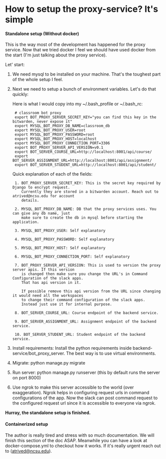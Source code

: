# How to setup the proxy-service? It's simple

#### Standalone setup (Without docker)

This is the way most of the development has happened for the proxy service. Now that we tried docker I 
feel we should have used docker from the start (I'm just talking about the proxy service).

Let' start:

1. We need mysql to be installed on your machine. That's the toughest part of the whole setup I feel.

2. Next we need to setup a bunch of environment variables. Let's do that quickly:

    Here is what I would copy into my ~/.bash_profile or ~/.bash_rc: 
        
        # classroom bot proxy
        export BOT_PROXY_SERVER_SECRET_KEY="you can find this key in the bitwarden, never expose it"
        export MYSQL_BOT_PROXY_DB_NAME=classroom_db
        export MYSQL_BOT_PROXY_USER=root
        export MYSQL_BOT_PROXY_PASSWORD=root
        export MYSQL_BOT_PROXY_HOST=localhost
        export MYSQL_BOT_PROXY_CONNECTION_PORT=3306
        export BOT_PROXY_SERVER_API_VERSION=v0.1
        export BOT_SERVER_COURSE_URL=http://localhost:8001/api/course/
        export BOT_SERVER_ASSIGNMENT_URL=http://localhost:8001/api/assignment/
        export BOT_SERVER_STUDENT_URL=http://localhost:8001/api/student/

    Quick explanation of each of the fields:
    
        1. BOT_PROXY_SERVER_SECRET_KEY: This is the secret key required by Django to encrypt request. 
           Currently they are stored in a bitwarden account. Reach out to atrived@ncsu.edu for account
           details.
            
        2. MYSQL_BOT_PROXY_DB_NAME: DB that the proxy services uses. You can give any db name, just 
           make sure to create the db in mysql before starting the application.
           
        3. MYSQL_BOT_PROXY_USER: Self explanatory
        
        4. MYSQL_BOT_PROXY_PASSWORD: Self explanatory
        
        5. MYSQL_BOT_PROXY_HOST: Self explanatory
        
        6. MYSQL_BOT_PROXY_CONNECTION_PORT: Self explanatory
        
        7. BOT_PROXY_SERVER_API_VERSION: This is used to version the proxy server apis. If this version
           is changed then make sure you change the URL's in Command Configuration of the slack apps.
           That has api version in it.
           
           If possible remove this api version from the URL since changing it would need all the workspaces
           to change their command configuration of the slack apps.
           Instead just use it for internal purpose.
           
        8. BOT_SERVER_COURSE_URL: Course endpoint of the backend service.
        
        9. BOT_SERVER_ASSIGNMENT_URL: Assignment endpoint of the backend service.
        
        10. BOT_SERVER_STUDENT_URL: Student endpoint of the backend service.
       
3. Install requirements: Install the python requirements inside backend-service/bot_proxy_server.
    The best way is to use virtual environments.
    
4. Migrate: python manage.py migrate

5. Run server: python manage.py runserver (this by default runs the server on port 8000)

6. Use ngrok to make this server accessible to the world (over exaggeration). Ngrok helps in configuring 
    request urls in command configurations of the app. Now the slack can post command request to the configured
    request url since it is accessible to everyone via ngrok.
    
**Hurray, the standalone setup is finished.**


#### Containerized setup

The author is really tired and stress with so much documentation. We will finish this section of the doc
ASAP. Meanwhile you can have a look at docker-compose.yml to checkout how it works. If it's really urgent
reach out to (atrived@ncsu.edu).